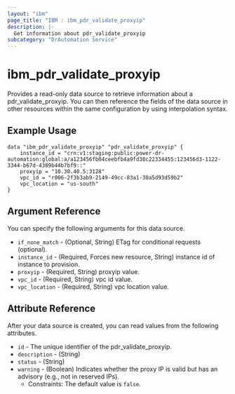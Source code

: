 ```yaml
---
layout: "ibm"
page_title: "IBM : ibm_pdr_validate_proxyip"
description: |-
  Get information about pdr_validate_proxyip
subcategory: "DrAutomation Service"
---
```


# ibm_pdr_validate_proxyip

Provides a read-only data source to retrieve information about a pdr_validate_proxyip. You can then reference the fields of the data source in other resources within the same configuration by using interpolation syntax.

## Example Usage

```hcl
data "ibm_pdr_validate_proxyip" "pdr_validate_proxyip" {
	instance_id = "crn:v1:staging:public:power-dr-automation:global:a/a123456fb04ceebfb4a9fd38c22334455:123456d3-1122-3344-b67d-4389b44b7bf9::"
	proxyip = "10.30.40.5:3128"
	vpc_id = "r006-2f3b3ab9-2149-49cc-83a1-30a5d93d59b2"
	vpc_location = "us-south"
}
```

## Argument Reference

You can specify the following arguments for this data source.

* `if_none_match` - (Optional, String) ETag for conditional requests (optional).
* `instance_id` - (Required, Forces new resource, String) instance id of instance to provision.
* `proxyip` - (Required, String) proxyip value.
* `vpc_id` - (Required, String) vpc id value.
* `vpc_location` - (Required, String) vpc location value.

## Attribute Reference

After your data source is created, you can read values from the following attributes.

* `id` - The unique identifier of the pdr_validate_proxyip.
* `description` - (String) 
* `status` - (String) 
* `warning` - (Boolean) Indicates whether the proxy IP is valid but has an advisory (e.g., not in reserved IPs).
  * Constraints: The default value is `false`.

